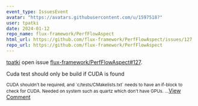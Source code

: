 ```yaml
---
event_type: IssuesEvent
avatar: "https://avatars.githubusercontent.com/u/1597518?"
user: tpatki
date: 2024-01-12
repo_name: flux-framework/PerfFlowAspect
html_url: https://github.com/flux-framework/PerfFlowAspect/issues/127
repo_url: https://github.com/flux-framework/PerfFlowAspect
---
```


<a href='https://github.com/tpatki' target='_blank'>tpatki</a> open issue <a href='https://github.com/flux-framework/PerfFlowAspect/issues/127' target='_blank'>flux-framework/PerfFlowAspect#127</a>.

<p>Cuda test should only be build if CUDA is found</p><small>CUDA shouldn't be required, and `c/tests/CMakelists.txt` needs to have an if-block to check for CUDA. Needed on system such as quartz which don't have GPUs. ...</small><a href='https://github.com/flux-framework/PerfFlowAspect/issues/127' target='_blank'>View Comment</a>